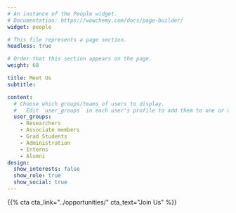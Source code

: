 ```yaml
---
# An instance of the People widget.
# Documentation: https://wowchemy.com/docs/page-builder/
widget: people

# This file represents a page section.
headless: true

# Order that this section appears on the page.
weight: 68

title: Meet Us 
subtitle: 

content:
  # Choose which groups/teams of users to display.
  #   Edit `user_groups` in each user's profile to add them to one or more of these groups.
  user_groups:
    - Researchers
    - Associate members
    - Grad Students
    - Administration
    - Interns
    - Alumni
design:
  show_interests: false
  show_role: true
  show_social: true
---
```


{{% cta cta_link="../opportunities/" cta_text="Join Us" %}}


<!-- ## Alumni Interns and Visitors
* 2022.06 - 2022.09, Paul-Gauthier Noé
* Yang Ai
* 
 -->
